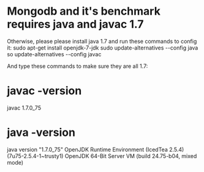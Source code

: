 # Mongodb and it's benchmark requires java and javac 1.7

Otherwise, please please install java 1.7 and run these commands to config it:
sudo apt-get install openjdk-7-jdk
sudo update-alternatives --config java
so update-alternatives --config javac

And type these commands to make sure they are all 1.7:

# javac -version
javac 1.7.0_75
# java -version
java version "1.7.0_75"
OpenJDK Runtime Environment (IcedTea 2.5.4) (7u75-2.5.4-1~trusty1)
OpenJDK 64-Bit Server VM (build 24.75-b04, mixed mode)

